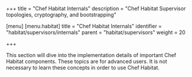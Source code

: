 +++
title = "Chef Habitat Internals"
description = "Chef Habitat Supervisor topologies, cryptography, and bootstrapping"

[menu]
  [menu.habitat]
    title = "Chef Habitat Internals"
    identifier = "habitat/supervisors/internals"
    parent = "habitat/supervisors"
    weight = 20

+++

This section will dive into the implementation details of important Chef Habitat components. These topics are for advanced users. It is not necessary to learn these concepts in order to use Chef Habitat.
